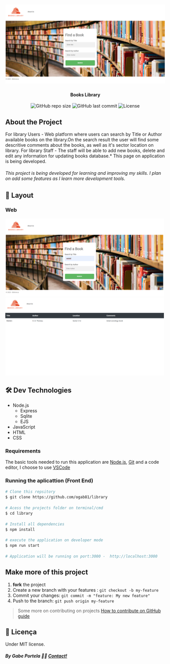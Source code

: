 <h1 align="center">
    <img alt="home page" title="#BooksLibrary" src="public/assets/home-search.png" />
</h1>

<h4 align="center"> 
Books Library
</h4>

<p align="center">
 
  <img alt="GitHub repo size" src="https://img.shields.io/github/repo-size/ogab81/library">

  <img alt="GitHub last commit" src="https://img.shields.io/github/last-commit/ogab81/library">
 
  <img alt="License" src="https://img.shields.io/badge/license-MIT-brightgreen">

</p>


## About the Project

For library Users - Web platform where users can search by Title or Author available books on the library.On the search result the user will find some descritive comments about the books, as well as it's sector location on library.
For library Staff - The staff will be able to add new books, delete and edit any information for updating books database.* This page on application is being developed.

###### This project is being developed for learning and improving my skills. I plan on add some features as I learn more development tools.


## 🎨 Layout

### Web

<p align="center" style="display: inline;">
  <img alt="home search" title="#BooksLibrary" src="public/assets/home.png" width="500px">
  <img alt="search results" title="#BooksLibrary" src="public/assets/search-result.png" width="500px">
</p>

## 🛠 Dev Technologies

- Node.js
  - Express
  - Sqlite
  - EJS
- JavaScript
- HTML
- CSS

### Requirements

The basic tools needed to run this application are [Node.js][nodejs], [Git](https://git-scm.com) and a code editor, I choose to use [VSCode][vscode]

### Running the aplicattion (Front End)

```bash
# Clone this repsitory
$ git clone https://github.com/ogab81/library

# Acess the projects folder on terminal/cmd
$ cd library

# Install all dependencies
$ npm install

# execute the application on developer mode
$ npm run start

# Application will be running on port:3000 -  http://localhost:3000
```


## Make more of this project

1. **fork** the project
2. Create a new branch with your features : `git checkout -b my-feature`
3. Commit your changes: `git commit -m "feature: My new feature"`
4. Push to the branch: `git push origin my-feature`
> Some more on contributing on projects [How to contribute on GitHub guide](https://github.com/firstcontributions/first-contributions)


## 📝 Licença
Under MIT license.
##### By Gabe Portela 👋🏽 [Contact!](https://www.linkedin.com/in/gabriel-portela-788a25170/)

[nodejs]: https://nodejs.org/
[vscode]: https://code.visualstudio.com/
[vceditconfig]: https://marketplace.visualstudio.com/items?itemName=EditorConfig.EditorConfig
[license]: https://opensource.org/licenses/MIT
[vceslint]: https://marketplace.visualstudio.com/items?itemName=dbaeumer.vscode-eslint
[prettier]: https://marketplace.visualstudio.com/items?itemName=esbenp.prettier-vscode
